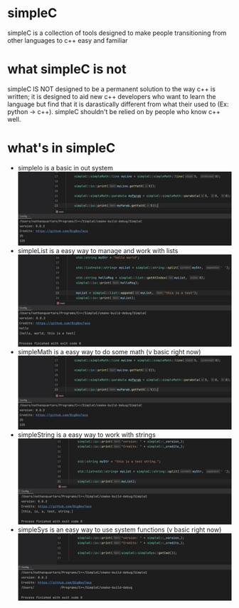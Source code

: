 # simpleC
simpleC is a collection of tools designed to make people transitioning from other languages to c++ easy and familiar 

# what simpleC is not
simpleC IS NOT designed to be a permanent solution to the way c++ is written; it is designed to aid new c++ developers who want to learn the language but find that it is darastically different from what their used to (Ex: python -> c++). simpleC shouldn't be relied on by people who know c++ well.

# what's in simpleC
 - simpleIo is a basic in out system
![simpleMathDemo](simpleMathDemo.jpg)
 - simpleList is a easy way to manage and work with lists
 ![simpleListDemo](simpleListDemo.jpg)
 - simpleMath is a easy way to do some math (v basic right now)
![simpleMathDemo](simpleMathDemo.jpg)
- simpleString is a easy way to work with strings
![simpleStringDemo](simpleStringDemo.jpg)
- simpleSys is an easy way to use system functions (v basic right now)
![simpleSysDemo](simpleSysDemo.jpg)
